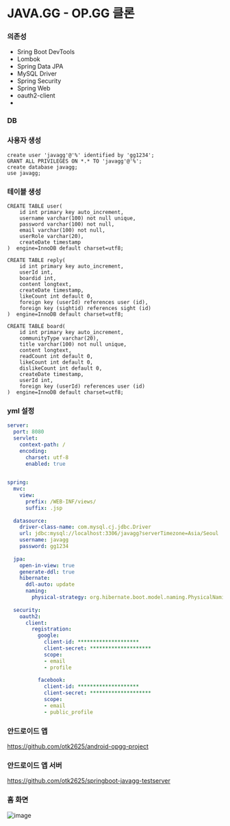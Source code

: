 # JAVA.GG - OP.GG 클론

### 의존성
- Sring Boot DevTools
- Lombok
- Spring Data JPA
- MySQL Driver
- Spring Security
- Spring Web
- oauth2-client
-

### DB
### 사용자 생성
``` MySQL
create user 'javagg'@'%' identified by 'gg1234';
GRANT ALL PRIVILEGES ON *.* TO 'javagg'@'%';
create database javagg;
use javagg;
```
### 테이블 생성
``` MySQL
CREATE TABLE user(
    id int primary key auto_increment,
    username varchar(100) not null unique,
    password varchar(100) not null,
    email varchar(100) not null,
    userRole varchar(20),
    createDate timestamp
)  engine=InnoDB default charset=utf8;

CREATE TABLE reply(
    id int primary key auto_increment,
    userId int,
    boardid int,
    content longtext,
    createDate timestamp,
    likeCount int default 0,
    foreign key (userId) references user (id),
    foreign key (sightid) references sight (id)
)  engine=InnoDB default charset=utf8;

CREATE TABLE board(
    id int primary key auto_increment,
    communityType varchar(20),
    title varchar(100) not null unique,
    content longtext,
    readCount int default 0,
    likeCount int default 0,
    dislikeCount int default 0,
    createDate timestamp,
    userId int,
    foreign key (userId) references user (id)
)  engine=InnoDB default charset=utf8;

```

### yml 설정
``` yml
server:
  port: 8080
  servlet:
    context-path: /
    encoding:
      charset: utf-8
      enabled: true

    
spring:
  mvc:
    view:
      prefix: /WEB-INF/views/
      suffix: .jsp
      
  datasource:
    driver-class-name: com.mysql.cj.jdbc.Driver
    url: jdbc:mysql://localhost:3306/javagg?serverTimezone=Asia/Seoul
    username: javagg
    password: gg1234
    
  jpa:
    open-in-view: true
    generate-ddl: true
    hibernate:
      ddl-auto: update
      naming:
        physical-strategy: org.hibernate.boot.model.naming.PhysicalNamingStrategyStandardImpl
      
  security:
    oauth2:
      client:
        registration: 
          google:
            client-id: ********************
            client-secret: ********************
            scope:
            - email
            - profile
            
          facebook:
            client-id: ********************
            client-secret: ********************
            scope:
            - email   
            - public_profile 
```

### 안드로이드 앱
https://github.com/otk2625/android-opgg-project

### 안드로이드 앱 서버
https://github.com/otk2625/springboot-javagg-testserver

### 홈 화면
![image](https://user-images.githubusercontent.com/67215505/113722230-31cf7700-972b-11eb-9a28-e5358b70a5b6.png)
